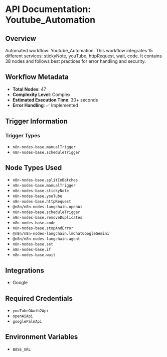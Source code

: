 # API Documentation: Youtube_Automation

## Overview
Automated workflow: Youtube_Automation. This workflow integrates 15 different services: stickyNote, youTube, httpRequest, wait, code. It contains 38 nodes and follows best practices for error handling and security.

## Workflow Metadata
- **Total Nodes**: 47
- **Complexity Level**: Complex
- **Estimated Execution Time**: 30+ seconds
- **Error Handling**: ✅ Implemented

## Trigger Information
### Trigger Types
- `n8n-nodes-base.manualTrigger`
- `n8n-nodes-base.scheduleTrigger`

## Node Types Used
- `n8n-nodes-base.splitInBatches`
- `n8n-nodes-base.manualTrigger`
- `n8n-nodes-base.stickyNote`
- `n8n-nodes-base.youTube`
- `n8n-nodes-base.httpRequest`
- `@n8n/n8n-nodes-langchain.openAi`
- `n8n-nodes-base.scheduleTrigger`
- `n8n-nodes-base.removeDuplicates`
- `n8n-nodes-base.code`
- `n8n-nodes-base.stopAndError`
- `@n8n/n8n-nodes-langchain.lmChatGoogleGemini`
- `@n8n/n8n-nodes-langchain.agent`
- `n8n-nodes-base.set`
- `n8n-nodes-base.if`
- `n8n-nodes-base.wait`

## Integrations
- Google

## Required Credentials
- `youTubeOAuth2Api`
- `openAiApi`
- `googlePalmApi`

## Environment Variables
- `BASE_URL`
